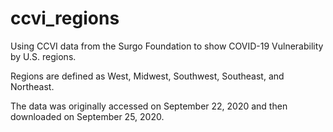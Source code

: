 # ccvi_regions

Using CCVI data from the Surgo Foundation to show COVID-19 Vulnerability by U.S. regions.

Regions are defined as West, Midwest, Southwest, Southeast, and Northeast.

The data was originally accessed on September 22, 2020 and then downloaded on September 25, 2020. 